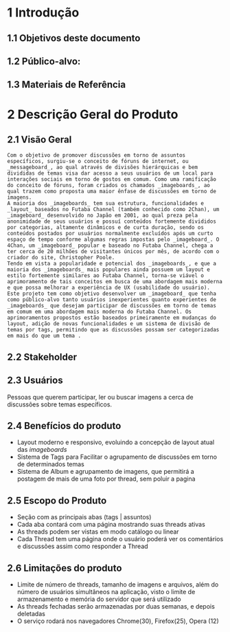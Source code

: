 # 1 Introdução

## 1.1 Objetivos deste documento


## 1.2 Público-alvo: 


## 1.3 Materiais de Referência 

# 2 Descrição Geral do Produto

## 2.1 Visão Geral
	Com o objetivo de promover discussões em torno de assuntos específicos, surgiu-se o conceito de fóruns de internet, ou _messageboard_, ao qual através de divisões hierárquicas e bem divididas de temas visa dar acesso a seus usuários de um local para interações sociais em torno de gostos em comum. Como uma ramificação do conceito de fóruns, foram criados os chamados _imageboards_, ao qual trazem como proposta uma maior ênfase de discussões em torno de imagens.
	A maioria dos _imageboards_ tem sua estrutura, funcionalidades e _layout_ baseados no Futaba Channel (também conhecido como 2Chan), um _imageboard_ desenvolvido no Japão em 2001, ao qual preza pela anonimidade de seus usuários e possuí conteúdos fortemente divididos por categorias, altamente dinâmicos e de curta duração, sendo os conteúdos postados por usuários normalmente excluídos após um curto espaço de tempo conforme algumas regras impostas pelo _imageboard_. O 4Chan, um _imageboard_ popular e baseado no Futaba Channel, chega a ter cerca de 20 milhões de visitantes únicos por mês, de acordo com o criador do site, Christopher Poole.
	Tendo em vista a popularidade e potencial dos _imageboards_, e que a maioria dos _imageboards_ mais populares ainda possuem um layout e estilo fortemente similares ao Futaba Channel, torna-se viável o aprimoramento de tais conceitos em busca de uma abordagem mais moderna e que possa melhorar a experiência de UX (usabilidade do usuário).
	Este projeto tem como objetivo desenvolver um _imageboard_ que tenha como público-alvo tanto usuários inexperientes quanto experientes de _imageboards_ que desejam participar de discussões em torno de temas em comum em uma abordagem mais moderna do Futaba Channel. Os aprimoramentos propostos estão baseados primeiramente em mudanças do layout, adição de novas funcionalidades e um sistema de divisão de temas por tags, permitindo que as discussões possam ser categorizadas em mais do que um tema .

## 2.2 Stakeholder

## 2.3 Usuários
Pessoas que querem participar, ler ou buscar imagens a cerca de discussões sobre temas específicos.


## 2.4 Benefícios do produto
 * Layout moderno e responsivo, evoluindo a concepção de layout atual das _imageboards_
 * Sistema de Tags para Facilitar o agrupamento de discussões em torno de determinados temas
 * Sistema de Album e agrupamento de imagens, que permitirá a postagem de mais de uma foto por thread, sem poluir a pagina

## 2.5 Escopo do Produto
 * Seção com as principais abas (tags | assuntos)
 * Cada aba contará com uma página mostrando suas threads ativas
 * As threads podem ser vistas em modo catálogo ou linear
 * Cada Thread tem uma página onde o usuário poderá ver os comentários e discussões assim como responder a Thread

## 2.6 Limitações do produto
 * Limite de número de threads, tamanho de imagens e arquivos, além do número de usuários simultâneos na aplicação, visto o limite de armazenamento e memória do servidor que será utilizado
 * As threads fechadas serão armazenadas por duas semanas, e depois deletadas
 * O serviço rodará nos navegadores Chrome(30), Firefox(25), Opera (12)